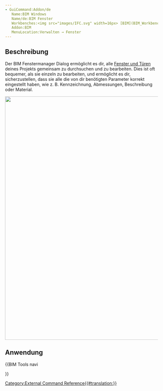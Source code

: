 ```yaml
---
- GuiCommand:Addon/de
   Name:BIM Windows
   Name/de:BIM Fenster
   Workbenches:<img src="images/IFC.svg" width=16px> [BIM](BIM_Workbench/de.md)
   Addon:BIM
   MenuLocation:Verwalten → Fenster
---
```


## Beschreibung

Der BIM Fenstermanager Dialog ermöglicht es dir, alle [Fenster und Türen](Arch_Window/de.md) deines Projekts gemeinsam zu durchsuchen und zu bearbeiten. Dies ist oft bequemer, als sie einzeln zu bearbeiten, und ermöglicht es dir, sicherzustellen, dass sie alle die von dir benötigten Parameter korrekt eingestellt haben, wie z. B. Kennzeichnung, Abmessungen, Beschreibung oder Material.

<img alt="" src=images/BIM_windows_screenshot.png  style="width:800px;">

## Anwendung


{{BIM Tools navi

}}

[Category:External Command Reference{{\#translation:}}](Category:External_Command_Reference.md)
